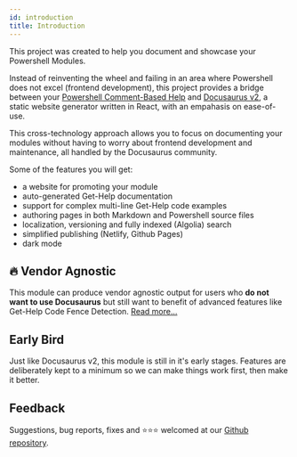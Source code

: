 ```yaml
---
id: introduction
title: Introduction
---
```


This project was created to help you document and showcase your Powershell Modules.

Instead of reinventing the wheel and failing in an area where Powershell does not excel
(frontend development), this project provides a bridge between your
[Powershell Comment-Based Help](https://docs.microsoft.com/en-us/powershell/module/microsoft.powershell.core/about/about_comment_based_help?view=powershell-6)
and [Docusaurus v2](https://v2.docusaurus.io/), a static website generator written
in React, with an empahasis on ease-of-use.

This cross-technology approach allows you to focus on documenting your modules without having
to worry about frontend development and maintenance, all handled by the Docusaurus community.

Some of the features you will get:

- a website for promoting your module
- auto-generated Get-Help documentation
- support for complex multi-line Get-Help code examples
- authoring pages in both Markdown and Powershell source files
- localization, versioning and fully indexed (Algolia) search
- simplified publishing (Netlify, Github Pages)
- dark mode

## :fire: Vendor Agnostic

This module can produce vendor agnostic output for users who
**do not want to use Docusaurus** but still want to benefit
of advanced features like Get-Help Code Fence Detection.
[Read more...](faq/vendor-agnostic)

## Early Bird

Just like Docusaurus v2, this module is still in it's early stages.
Features are deliberately kept to a minimum so we can make
things work first, then make it better.

## Feedback

Suggestions, bug reports, fixes and :star::star::star: welcomed at our
[Github repository](https://github.com/alt3/Docusaurus.Powershell).
